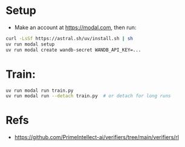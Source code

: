 # Setup
- Make an account at https://modal.com, then run:
```bash
curl -LsSf https://astral.sh/uv/install.sh | sh
uv run modal setup
uv run modal create wandb-secret WANDB_API_KEY=...
```

# Train:
```bash
uv run modal run train.py
uv run modal run --detach train.py  # or detach for long runs
```

# Refs
- https://github.com/PrimeIntellect-ai/verifiers/tree/main/verifiers/rl